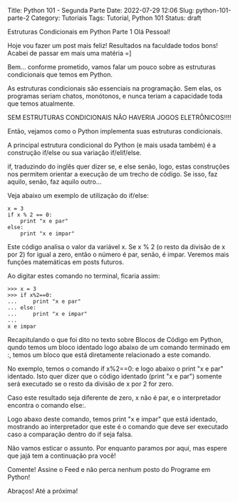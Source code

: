 Title: Python 101 - Segunda Parte
Date: 2022-07-29 12:06
Slug: python-101-parte-2
Category: Tutoriais
Tags: Tutorial, Python 101
Status: draft

Estruturas Condicionais em Python Parte 1
Olá Pessoal!

Hoje vou fazer um post mais feliz! Resultados na faculdade todos bons! Acabei de passar em mais uma matéria =]

Bem... conforme prometido, vamos falar um pouco sobre as estruturas condicionais que temos em Python.

As estruturas condicionais são essenciais na programação. Sem elas, os programas seriam chatos, monótonos, e nunca teriam a capacidade toda que temos atualmente.



SEM ESTRUTURAS CONDICIONAIS NÃO HAVERIA JOGOS ELETRÔNICOS!!!!



Então, vejamos como o Python implementa suas estruturas condicionais.

A principal estrutura condicional do Python (e mais usada também) é a construção if/else ou sua variação if/elif/else.

if, traduzindo do inglês quer dizer se, e else senão, logo, estas construções nos permitem orientar a execução de um trecho de código. Se isso, faz aquilo, senão, faz aquilo outro...

Veja abaixo um exemplo de utilização do if/else:


    x = 3
    if x % 2 == 0:
        print "x e par"
    else:
        print "x e impar"

Este código analisa o valor da variável x. Se x % 2 (o resto da divisão de x por 2) for igual a zero, então o número é par, senão, é impar. Veremos mais funções matemáticas em posts futuros.

Ao digitar estes comando no terminal, ficaria assim:

    >>> x = 3
    >>> if x%2==0:
    ...     print "x e par"
    ... else:
    ...     print "x e impar" 
    ...
    x e impar 

Recapitulando o que foi dito no texto sobre Blocos de Código em Python, qundo temos um bloco identado logo abaixo de um comando terminado em :, temos um bloco que está diretamente relacionado a este comando.

No exemplo, temos o comando if x%2==0: e logo abaixo o print "x e par" identado. Isto quer dizer que o código identado (print "x e par") somente será executado se o resto da divisão de x por 2 for zero.

Caso este resultado seja diferente de zero, x não é par, e o interpretador encontra o comando else:.

Logo abaxo deste comando, temos print "x e impar" que está identado, mostrando ao interpretador que este é o comando que deve ser executado caso a comparação dentro do if seja falsa.

Não vamos esticar o assunto. Por enquanto paramos por aqui, mas espere que jajá tem a continuação pra você!

Comente!
Assine o Feed e não perca nenhum posto do Programe em Python!

Abraços!
Até a próxima!